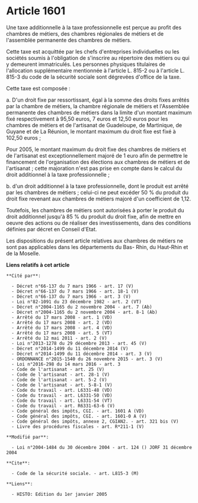 # Article 1601

Une taxe additionnelle à la taxe professionnelle est perçue au profit des chambres de métiers, des chambres régionales de
métiers et de l'assemblée permanente des chambres de métiers.

Cette taxe est acquittée par les chefs d'entreprises individuelles ou les sociétés soumis à l'obligation de s'inscrire au
répertoire des métiers ou qui y demeurent immatriculés. Les personnes physiques titulaires de l'allocation supplémentaire
mentionnée à l'article L. 815-2 ou à l'article L. 815-3 du code de la sécurité sociale sont dégrevées d'office de la taxe.

Cette taxe est composée :

a. D'un droit fixe par ressortissant, égal à la somme des droits fixes arrêtés par la chambre de métiers, la chambre
régionale de métiers et l'Assemblée permanente des chambres de métiers dans la limite d'un montant maximum fixé
respectivement à 95,50 euros, 7 euros et 12,50 euros pour les chambres de métiers et de l'artisanat de Guadeloupe, de
Martinique, de Guyane et de La Réunion, le montant maximum du droit fixe est fixé à 102,50 euros ;

Pour 2005, le montant maximum du droit fixe des chambres de métiers et de l'artisanat est exceptionnellement majoré de 1 euro
afin de permettre le financement de l'organisation des élections aux chambres de métiers et de l'artisanat ; cette majoration
n'est pas prise en compte dans le calcul du droit additionnel à la taxe professionnelle ;

b. d'un droit additionnel à la taxe professionnelle, dont le produit est arrêté par les chambres de métiers ; celui-ci ne
peut excéder 50 % du produit du droit fixe revenant aux chambres de métiers majoré d'un coefficient de 1,12.

Toutefois, les chambres de métiers sont autorisées à porter le produit du droit additionnel jusqu'à 85 % du produit du droit
fixe, afin de mettre en oeuvre des actions ou de réaliser des investissements, dans des conditions définies par décret en
Conseil d'Etat.

Les dispositions du présent article relatives aux chambres de métiers ne sont pas applicables dans les départements du Bas-
Rhin, du Haut-Rhin et de la Moselle.

**Liens relatifs à cet article**

	**Cité par**:

	  - Décret n°66-137 du 7 mars 1966 - art. 17 (V)
	  - Décret n°66-137 du 7 mars 1966 - art. 18-1 (V)
	  - Décret n°66-137 du 7 mars 1966 - art. 3 (V)
	  - Loi n°82-1091 du 23 décembre 1982 - art. 2 (VT)
	  - Décret n°2004-1165 du 2 novembre 2004 - art. 7 (Ab)
	  - Décret n°2004-1165 du 2 novembre 2004 - art. 8-1 (Ab)
	  - Arrêté du 17 mars 2008 - art. 1 (VD)
	  - Arrêté du 17 mars 2008 - art. 2 (VD)
	  - Arrêté du 17 mars 2008 - art. 4 (VD)
	  - Arrêté du 17 mars 2008 - art. 5 (VT)
	  - Arrêté du 12 mai 2011 - art. 2 (V)
	  - Loi n°2013-1278 du 29 décembre 2013 - art. 45 (V)
	  - Décret n°2014-1499 du 11 décembre 2014 (V)
	  - Décret n°2014-1499 du 11 décembre 2014 - art. 3 (V)
	  - ORDONNANCE n°2015-1540 du 26 novembre 2015 - art. 3 (V)
	  - Loi n°2016-298 du 14 mars 2016 - art. 3
	  - Code de l'artisanat - art. 25 (V)
	  - Code de l'artisanat - art. 28-1 (V)
	  - Code de l'artisanat - art. 5-2 (V)
	  - Code de l'artisanat - art. 5-8-1 (V)
	  - Code du travail - art. L6331-48 (VD)
	  - Code du travail - art. L6331-50 (VD)
	  - Code du travail - art. L6331-54 (VT)
	  - Code du travail - art. R6331-63-6 (V)
	  - Code général des impôts, CGI. - art. 1601 A (VD)
	  - Code général des impôts, CGI. - art. 1601-0 A (V)
	  - Code général des impôts, annexe 2, CGIAN2. - art. 321 bis (V)
	  - Livre des procédures fiscales - art. R*211-1 (V)

	**Modifié par**:

	  - Loi n°2004-1484 du 30 décembre 2004 - art. 124 () JORF 31 décembre 2004

	**Cite**:

	  - Code de la sécurité sociale. - art. L815-3 (M)

	**Liens**:

	  - HISTO: Edition du 1er janvier 2005
